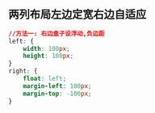## 两列布局左边定宽右边自适应

```css
//方法一: 右边盒子设浮动,负边距
left: {
    width: 100px;
    height: 100px;
}
right: {
    float: left;
    margin-left: 100px;
    margin-top: -100px;
}
```



